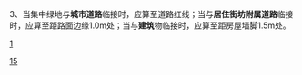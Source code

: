 3、当集中绿地与**城市道路**临接时，应算至道路红线；当与**居住街坊附属道路**临接时，应算至距路面边缘1.0m处；当与**建筑**物临接时，应算至距房屋墙脚1.5m处。

[1](1.md)

[15](15.md)

